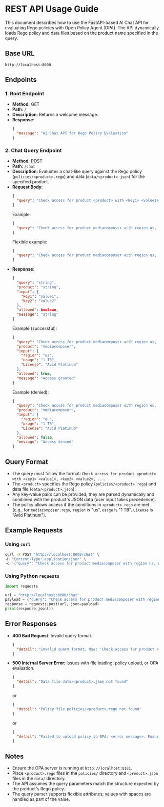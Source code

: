 # REST API Usage Guide

This document describes how to use the FastAPI-based AI Chat API for evaluating Rego policies with Open Policy Agent (OPA). The API dynamically loads Rego policy and data files based on the product name specified in the query.

## Base URL
`http://localhost:8000`

## Endpoints

### 1. Root Endpoint
- **Method**: GET
- **Path**: `/`
- **Description**: Returns a welcome message.
- **Response**:
  ```json
  {
    "message": "AI Chat API for Rego Policy Evaluation"
  }
  ```

### 2. Chat Query Endpoint
- **Method**: POST
- **Path**: `/chat`
- **Description**: Evaluates a chat-like query against the Rego policy (`policies/<product>.rego`) and data (`data/<product>.json`) for the specified product.
- **Request Body**:
  ```json
  {
    "query": "Check access for product <product> with <key1> <value1>, <key2> <value2>, ..."
  }
  ```
  Example:
  ```json
  {
    "query": "Check access for product mediacomposer with region us, usage 1 TB, license Avid Platinum"
  }
  ```
  Flexible example:
  ```json
  {
    "query": "Check access for product mediacomposer with region us, custom_attr value"
  }
  ```
- **Response**:
  ```json
  {
    "query": "string",
    "product": "string",
    "input": {
      "key1": "value1",
      "key2": "value2"
    },
    "allowed": boolean,
    "message": "string"
  }
  ```
  Example (successful):
  ```json
  {
    "query": "Check access for product mediacomposer with region us, usage 1 TB, license Avid Platinum",
    "product": "mediacomposer",
    "input": {
      "region": "us",
      "usage": "1 TB",
      "License": "Avid Platinum"
    },
    "allowed": true,
    "message": "Access granted"
  }
  ```
  Example (denied):
  ```json
  {
    "query": "Check access for product mediacomposer with region eu, usage 1 TB, license Avid Platinum",
    "product": "mediacomposer",
    "input": {
      "region": "eu",
      "usage": "1 TB",
      "License": "Avid Platinum"
    },
    "allowed": false,
    "message": "Access denied"
  }
  ```

## Query Format
- The query must follow the format: `Check access for product <product> with <key1> <value1>, <key2> <value2>, ...`.
- The `<product>` specifies the Rego policy (`policies/<product>.rego`) and data file (`data/<product>.json`).
- Any key-value pairs can be provided; they are parsed dynamically and combined with the product's JSON data (user input takes precedence).
- The policy allows access if the conditions in `<product>.rego` are met (e.g., for `mediacomposer.rego`, `region` is "us", `usage` is "1 TB", `License` is "Avid Platinum").

## Example Requests

### Using `curl`
```bash
curl -X POST "http://localhost:8000/chat" \
-H "Content-Type: application/json" \
-d '{"query": "Check access for product mediacomposer with region us, usage 1 TB, license Avid Platinum"}'
```

### Using Python `requests`
```python
import requests

url = "http://localhost:8000/chat"
payload = {"query": "Check access for product mediacomposer with region us, usage 1 TB, license Avid Platinum"}
response = requests.post(url, json=payload)
print(response.json())
```

## Error Responses
- **400 Bad Request**: Invalid query format.
  ```json
  {
    "detail": "Invalid query format. Use: 'Check access for product <product> with <key1> <value1>, <key2> <value2>, ...'"
  }
  ```
- **500 Internal Server Error**: Issues with file loading, policy upload, or OPA evaluation.
  ```json
  {
    "detail": "Data file data/<product>.json not found"
  }
  ```
  or
  ```json
  {
    "detail": "Policy file policies/<product>.rego not found"
  }
  ```
  or
  ```json
  {
    "detail": "Failed to upload policy to OPA: <error message>. Ensure OPA server is running on http://localhost:8181."
  }
  ```

## Notes
- Ensure the OPA server is running at `http://localhost:8181`.
- Place `<product>.rego` files in the `policies/` directory and `<product>.json` files in the `data/` directory.
- The API assumes the query parameters match the structure expected by the product's Rego policy.
- The query parser supports flexible attributes; values with spaces are handled as part of the value.